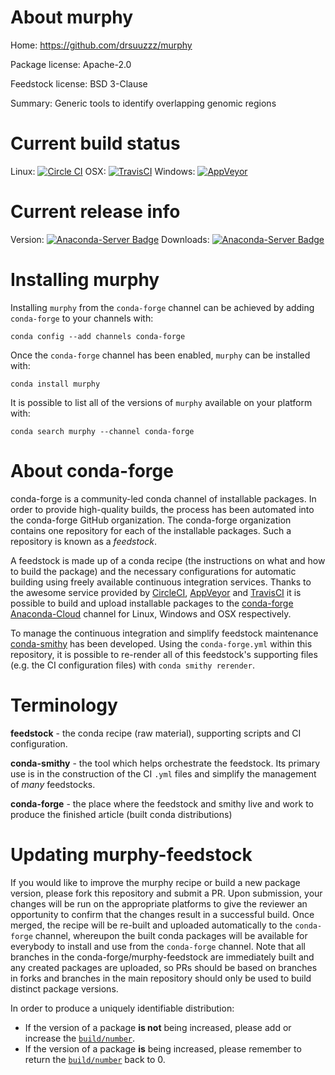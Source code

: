 About murphy
============

Home: https://github.com/drsuuzzz/murphy

Package license: Apache-2.0

Feedstock license: BSD 3-Clause

Summary: Generic tools to identify overlapping genomic regions



Current build status
====================

Linux: [![Circle CI](https://circleci.com/gh/conda-forge/murphy-feedstock.svg?style=shield)](https://circleci.com/gh/conda-forge/murphy-feedstock)
OSX: [![TravisCI](https://travis-ci.org/conda-forge/murphy-feedstock.svg?branch=master)](https://travis-ci.org/conda-forge/murphy-feedstock)
Windows: [![AppVeyor](https://ci.appveyor.com/api/projects/status/github/conda-forge/murphy-feedstock?svg=True)](https://ci.appveyor.com/project/conda-forge/murphy-feedstock/branch/master)

Current release info
====================
Version: [![Anaconda-Server Badge](https://anaconda.org/conda-forge/murphy/badges/version.svg)](https://anaconda.org/conda-forge/murphy)
Downloads: [![Anaconda-Server Badge](https://anaconda.org/conda-forge/murphy/badges/downloads.svg)](https://anaconda.org/conda-forge/murphy)

Installing murphy
=================

Installing `murphy` from the `conda-forge` channel can be achieved by adding `conda-forge` to your channels with:

```
conda config --add channels conda-forge
```

Once the `conda-forge` channel has been enabled, `murphy` can be installed with:

```
conda install murphy
```

It is possible to list all of the versions of `murphy` available on your platform with:

```
conda search murphy --channel conda-forge
```


About conda-forge
=================

conda-forge is a community-led conda channel of installable packages.
In order to provide high-quality builds, the process has been automated into the
conda-forge GitHub organization. The conda-forge organization contains one repository
for each of the installable packages. Such a repository is known as a *feedstock*.

A feedstock is made up of a conda recipe (the instructions on what and how to build
the package) and the necessary configurations for automatic building using freely
available continuous integration services. Thanks to the awesome service provided by
[CircleCI](https://circleci.com/), [AppVeyor](http://www.appveyor.com/)
and [TravisCI](https://travis-ci.org/) it is possible to build and upload installable
packages to the [conda-forge](https://anaconda.org/conda-forge)
[Anaconda-Cloud](http://docs.anaconda.org/) channel for Linux, Windows and OSX respectively.

To manage the continuous integration and simplify feedstock maintenance
[conda-smithy](http://github.com/conda-forge/conda-smithy) has been developed.
Using the ``conda-forge.yml`` within this repository, it is possible to re-render all of
this feedstock's supporting files (e.g. the CI configuration files) with ``conda smithy rerender``.


Terminology
===========

**feedstock** - the conda recipe (raw material), supporting scripts and CI configuration.

**conda-smithy** - the tool which helps orchestrate the feedstock.
                   Its primary use is in the construction of the CI ``.yml`` files
                   and simplify the management of *many* feedstocks.

**conda-forge** - the place where the feedstock and smithy live and work to
                  produce the finished article (built conda distributions)


Updating murphy-feedstock
=========================

If you would like to improve the murphy recipe or build a new
package version, please fork this repository and submit a PR. Upon submission,
your changes will be run on the appropriate platforms to give the reviewer an
opportunity to confirm that the changes result in a successful build. Once
merged, the recipe will be re-built and uploaded automatically to the
`conda-forge` channel, whereupon the built conda packages will be available for
everybody to install and use from the `conda-forge` channel.
Note that all branches in the conda-forge/murphy-feedstock are
immediately built and any created packages are uploaded, so PRs should be based
on branches in forks and branches in the main repository should only be used to
build distinct package versions.

In order to produce a uniquely identifiable distribution:
 * If the version of a package **is not** being increased, please add or increase
   the [``build/number``](http://conda.pydata.org/docs/building/meta-yaml.html#build-number-and-string).
 * If the version of a package **is** being increased, please remember to return
   the [``build/number``](http://conda.pydata.org/docs/building/meta-yaml.html#build-number-and-string)
   back to 0.
